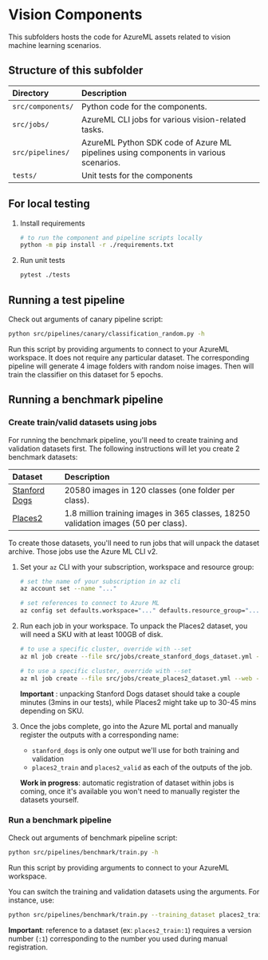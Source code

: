 # Vision Components

This subfolders hosts the code for AzureML assets related to vision machine learning scenarios.

## Structure of this subfolder

| Directory         | Description                                                                          |
|:------------------|:-------------------------------------------------------------------------------------|
| `src/components/` | Python code for the components.                                                      |
| `src/jobs/`       | AzureML CLI jobs for various vision-related tasks.                                   |
| `src/pipelines/`  | AzureML Python SDK code of Azure ML pipelines using components in various scenarios. |
| `tests/`          | Unit tests for the components                                                        |

## For local testing

1. Install requirements

    ```bash
    # to run the component and pipeline scripts locally
    python -m pip install -r ./requirements.txt
    ```

2. Run unit tests

    ```bash
    pytest ./tests
    ```

## Running a test pipeline

Check out arguments of canary pipeline script:

```bash
python src/pipelines/canary/classification_random.py -h
```

Run this script by providing arguments to connect to your AzureML workspace. It does not require any particular dataset. The corresponding pipeline will generate 4 image folders with random noise images. Then will train the classifier on this dataset for 5 epochs.

## Running a benchmark pipeline

### Create train/valid datasets using jobs

For running the benchmark pipeline, you'll need to create training and validation datasets first. The following instructions will let you create 2 benchmark datasets:

| Dataset                                                            | Description                                                                         |
|:-------------------------------------------------------------------|:------------------------------------------------------------------------------------|
| [Stanford Dogs](http://vision.stanford.edu/aditya86/ImageNetDogs/) | 20580 images in 120 classes (one folder per class).                                 |
| [Places2](http://places2.csail.mit.edu/download.html)              | 1.8 million training images in 365 classes, 18250 validation images (50 per class). |

To create those datasets, you'll need to run jobs that will unpack the dataset archive. Those jobs use the Azure ML CLI v2.

1. Set your `az` CLI with your subscription, workspace and resource group:

    ```bash
    # set the name of your subscription in az cli
    az account set --name "..."

    # set references to connect to Azure ML
    az config set defaults.workspace="..." defaults.resource_group="..."
    ```
2. Run each job in your workspace. To unpack the Places2 dataset, you will need a SKU with at least 100GB of disk.

    ```bash
    # to use a specific cluster, override with --set
    az ml job create --file src/jobs/create_stanford_dogs_dataset.yml --web

    # to use a specific cluster, override with --set
    az ml job create --file src/jobs/create_places2_dataset.yml --web --set compute="cpu-cluster-d12"
    ```

    **Important** : unpacking Stanford Dogs dataset should take a couple minutes (3mins in our tests), while Places2 might take up to 30-45 mins depending on SKU.

3. Once the jobs complete, go into the Azure ML portal and manually register the outputs with a corresponding name:
    - `stanford_dogs` is only one output we'll use for both training and validation
    - `places2_train` and `places2_valid` as each of the outputs of the job.

    **Work in progress**: automatic registration of dataset within jobs is coming, once it's available you won't need to manually register the datasets yourself.

### Run a benchmark pipeline

Check out arguments of benchmark pipeline script:

```bash
python src/pipelines/benchmark/train.py -h
```

Run this script by providing arguments to connect to your AzureML workspace.

You can switch the training and validation datasets using the arguments. For instance, use:
```bash
python src/pipelines/benchmark/train.py --training_dataset places2_train:1 --validation_dataset places2_valid:1
```

**Important**: reference to a dataset (ex: `places2_train:1`) requires a version number (`:1`) corresponding to the number you used during manual registration.
